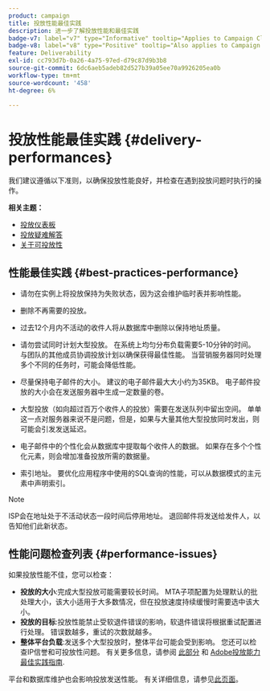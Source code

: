 ```yaml
---
product: campaign
title: 投放性能最佳实践
description: 进一步了解投放性能和最佳实践
badge-v7: label="v7" type="Informative" tooltip="Applies to Campaign Classic v7"
badge-v8: label="v8" type="Positive" tooltip="Also applies to Campaign v8"
feature: Deliverability
exl-id: cc793d7b-0a26-4a75-97ed-d79c87d9b3b8
source-git-commit: 6dc6aeb5adeb82d527b39a05ee70a9926205ea0b
workflow-type: tm+mt
source-wordcount: '458'
ht-degree: 6%

---
```


# 投放性能最佳实践 {#delivery-performances}



我们建议遵循以下准则，以确保投放性能良好，并检查在遇到投放问题时执行的操作。

**相关主题：**

* [投放仪表板](delivery-dashboard.md)
* [投放疑难解答](delivery-troubleshooting.md)
* [关于可投放性](about-deliverability.md)

## 性能最佳实践 {#best-practices-performance}

* 请勿在实例上将投放保持为失败状态，因为这会维护临时表并影响性能。

* 删除不再需要的投放。

* 过去12个月内不活动的收件人将从数据库中删除以保持地址质量。

* 请勿尝试同时计划大型投放。 在系统上均匀分布负载需要5-10分钟的时间。 与团队的其他成员协调投放计划以确保获得最佳性能。 当营销服务器同时处理多个不同的任务时，可能会降低性能。

* 尽量保持电子邮件的大小。 建议的电子邮件最大大小约为35KB。 电子邮件投放的大小会在发送服务器中生成一定数量的卷。

* 大型投放（如向超过百万个收件人的投放）需要在发送队列中留出空间。 单单这一点对服务器来说不是问题，但是，如果与大量其他大型投放同时发出，则可能会引发发送延迟。

* 电子邮件中的个性化会从数据库中提取每个收件人的数据。 如果存在多个个性化元素，则会增加准备投放所需的数据量。

* 索引地址。 要优化应用程序中使用的SQL查询的性能，可以从数据模式的主元素中声明索引。

>[!NOTE]
>
>ISP会在地址处于不活动状态一段时间后停用地址。 退回邮件将发送给发件人，以告知他们此新状态。

## 性能问题检查列表 {#performance-issues}

如果投放性能不佳，您可以检查：

* **投放的大小**:完成大型投放可能需要较长时间。 MTA子项配置为处理默认的批处理大小，该大小适用于大多数情况，但在投放速度持续缓慢时需要选中该大小。
* **投放的目标**:投放性能禁止受软退件错误的影响，软退件错误将根据重试配置进行处理。 错误数越多，重试的次数就越多。
* **整体平台负载**:发送多个大型投放时，整体平台可能会受到影响。 您还可以检查IP信誉和可投放性问题。 有关更多信息，请参阅 [此部分](about-deliverability.md) 和 [Adobe投放能力最佳实践指南](https://experienceleague.adobe.com/docs/deliverability-learn/deliverability-best-practice-guide/introduction.html?lang=zh-Hans).

平台和数据库维护也会影响投放发送性能。 有关详细信息，请参见[此页面](../../production/using/database-performances.md)。

